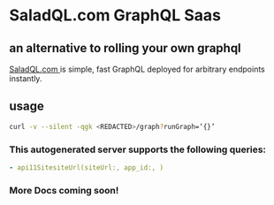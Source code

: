 # SaladQL.com GraphQL Saas
## an alternative to rolling your own graphql

[SaladQL.com ](https://saladql.com) is simple, fast GraphQL deployed
for arbitrary endpoints instantly.

## usage
```bash
curl -v --silent -qgk <REDACTED>/graph?runGraph=‘{}’
```

### This autogenerated server supports the following queries:
```yaml
- api11SitesiteUrl(siteUrl:, app_id:, )

```


### More Docs coming soon!
